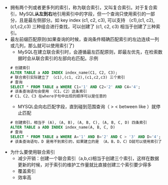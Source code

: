 - 拥有两个列或者更多列的索引，称为联合索引，又叫复合索引。对于复合索引，MySQL**从左到右**地引用索引中的字段，但一个查询只使用索引的一部分，且是最左侧部分。如 key index (c1, c2, c3), 可以支持 （c1),(c1, c2),(c1,c2,c3) 三种组合进行查找，可以创建了 (c1, c2, c3) 相当于创建了三种索引。
- 最左前缀匹配原则(如果查询的时候，查询条件精确匹配索引的左边连续一列或几列，那么就可以使用索引了)
    - MySQL在建立联合索引时，会遵循最左匹配原则，即最左优先，在检索数据时会从联合索引的左部向右匹配。示例
   ```sql
   # 创建索引
   ALTER TABLE a ADD INDEX index_name(C1, C2, C3);
   # 联合索引实际建立了 （c1),(c1, c2),(c1,c2,c3) 三个索引
   # 查询
   SELECT * FROM TABLE a WHERE C1='1' AND C2='2' AND C4='4';
   # 该条查询语句会使用 （C1，C2）这条索引
   # C1、C2、C3 在where子句中出现的顺序可以是任意的
   ```
   - MYSQL会向右匹配字段，直到碰到范围查询（ > < between like ）就停止匹配
   ```sql
   # 创建索引，相当于 (A), (A, B), (A, B, C), (A, B, C, D) 四条索引
   ALTER TABLE a ADD INDEX index_name(A, B, C, D)
   # 查询
   SELECT * FROM TABLE a WHERE A='1' AND B='2' AND C > '3' AND D='4';
   # 该条查询语句，D 是用不到索引的，如果建立的是 （A，B，D，C）D就可以使用索引了
   ```
- 为什么要使用联合索引
    - 减少开销：创建一个联合索引（a,b,c)相当于创建三个索引，这样在数据更新的时候，对于索引的维护工作量就比直接创建三个索引要少得多
    - 覆盖索引
    - 效率高
